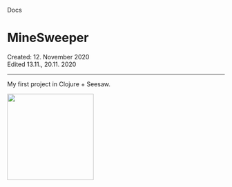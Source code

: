 Docs

<h1>MineSweeper</h1>

Created: 12. November 2020<br>
Edited 13.11., 20.11. 2020
<hr>

My first project in Clojure + Seesaw.

<img src="https://scontent-prg1-1.cdninstagram.com/v/t51.2885-15/fr/e15/s1080x1080/126153573_3466823840059943_7880404782788418880_n.jpg?_nc_ht=scontent-prg1-1.cdninstagram.com&_nc_cat=111&_nc_ohc=oIYwaJFO22cAX9-bHbc&edm=AP_V10EBAAAA&ccb=7-4&oh=8a5daa686004586d21657d3b46e87acb&oe=61039127&_nc_sid=4f375e" width="200" height="200">



